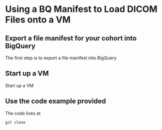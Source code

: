 # Using a BQ Manifest to Load DICOM Files onto a VM

## Export a file manifest for your cohort into BigQuery

The first step is to export a file manifest into BigQuery





## Start up a VM

Start up a VM 

## Use the code example provided

The code lives at 

```text
git clone 
```

